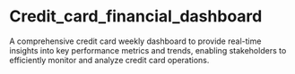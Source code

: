 # Credit_card_financial_dashboard
A comprehensive credit card weekly dashboard to provide real-time insights into key performance metrics and trends, enabling stakeholders to efficiently monitor and analyze credit card operations.

